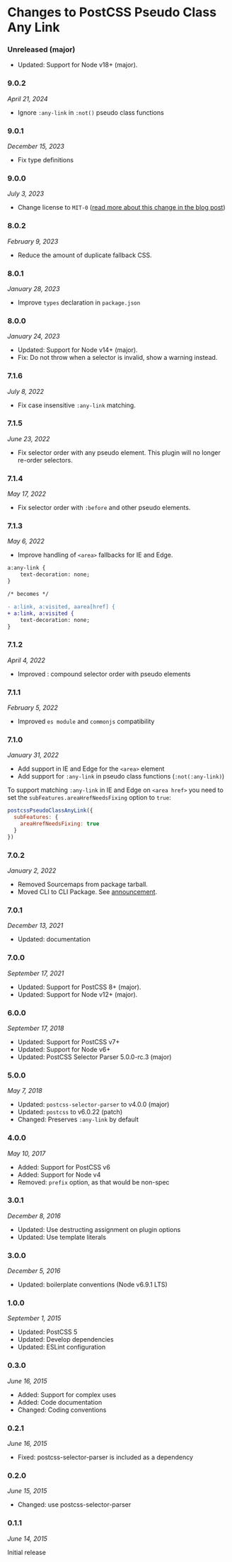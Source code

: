 # Changes to PostCSS Pseudo Class Any Link

### Unreleased (major)

- Updated: Support for Node v18+ (major).

### 9.0.2

_April 21, 2024_

- Ignore `:any-link` in `:not()` pseudo class functions

### 9.0.1

_December 15, 2023_

- Fix type definitions

### 9.0.0

_July 3, 2023_

- Change license to `MIT-0` ([read more about this change in the blog post](https://preset-env.cssdb.org/blog/license-change/))

### 8.0.2

_February 9, 2023_

- Reduce the amount of duplicate fallback CSS.

### 8.0.1

_January 28, 2023_

- Improve `types` declaration in `package.json`

### 8.0.0

_January 24, 2023_

- Updated: Support for Node v14+ (major).
- Fix: Do not throw when a selector is invalid, show a warning instead.

### 7.1.6

_July 8, 2022_

- Fix case insensitive `:any-link` matching.

### 7.1.5

_June 23, 2022_

- Fix selector order with any pseudo element. This plugin will no longer re-order selectors.

### 7.1.4

_May 17, 2022_

- Fix selector order with `:before` and other pseudo elements.

### 7.1.3

_May 6, 2022_

- Improve handling of `<area>` fallbacks for IE and Edge.

```diff
a:any-link {
	text-decoration: none;
}

/* becomes */

- a:link, a:visited, aarea[href] {
+ a:link, a:visited {
	text-decoration: none;
}
```

### 7.1.2

_April 4, 2022_

- Improved : compound selector order with pseudo elements

### 7.1.1

_February 5, 2022_

- Improved `es module` and `commonjs` compatibility

### 7.1.0

_January 31, 2022_

- Add support in IE and Edge for the `<area>` element
- Add support for `:any-link` in pseudo class functions (`:not(:any-link)`)

To support matching `:any-link` in IE and Edge on `<area href>` you need to set the `subFeatures.areaHrefNeedsFixing` option to `true`:

```js
postcssPseudoClassAnyLink({
  subFeatures: {
    areaHrefNeedsFixing: true
  }
})
```

### 7.0.2

_January 2, 2022_

- Removed Sourcemaps from package tarball.
- Moved CLI to CLI Package. See [announcement](https://github.com/csstools/postcss-plugins/discussions/121).

### 7.0.1

_December 13, 2021_

- Updated: documentation

### 7.0.0

_September 17, 2021_

- Updated: Support for PostCSS 8+ (major).
- Updated: Support for Node v12+ (major).

### 6.0.0

_September 17, 2018_

- Updated: Support for PostCSS v7+
- Updated: Support for Node v6+
- Updated: PostCSS Selector Parser 5.0.0-rc.3 (major)

### 5.0.0

_May 7, 2018_

- Updated: `postcss-selector-parser` to v4.0.0 (major)
- Updated: `postcss` to v6.0.22 (patch)
- Changed: Preserves `:any-link` by default

### 4.0.0

_May 10, 2017_

- Added: Support for PostCSS v6
- Added: Support for Node v4
- Removed: `prefix` option, as that would be non-spec

### 3.0.1

_December 8, 2016_

- Updated: Use destructing assignment on plugin options
- Updated: Use template literals

### 3.0.0

_December 5, 2016_

- Updated: boilerplate conventions (Node v6.9.1 LTS)

### 1.0.0

_September 1, 2015_

- Updated: PostCSS 5
- Updated: Develop dependencies
- Updated: ESLint configuration

### 0.3.0

_June 16, 2015_

- Added: Support for complex uses
- Added: Code documentation
- Changed: Coding conventions

### 0.2.1

_June 16, 2015_

- Fixed: postcss-selector-parser is included as a dependency

### 0.2.0

_June 15, 2015_

- Changed: use postcss-selector-parser

### 0.1.1

_June 14, 2015_

Initial release
